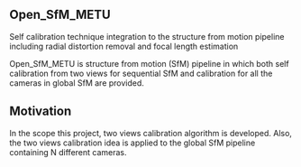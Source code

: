 ## Open_SfM_METU
Self calibration technique integration to the structure from motion pipeline
including radial distortion removal and focal length estimation 

Open_SfM_METU is structure from motion (SfM) pipeline in which both self calibration from two views for sequential SfM and calibration for all the cameras in global SfM are provided. 

## Motivation

In the scope this project, two views calibration algorithm is developed. Also, the two views calibration idea is applied to the global SfM pipeline containing N different cameras. 



